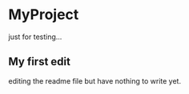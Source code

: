 # MyProject

just for testing...

## My first edit

editing the readme file but have nothing to write yet.
